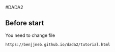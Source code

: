 #DADA2

## Before start
You need to change file

```
https://benjjneb.github.io/dada2/tutorial.html
```
